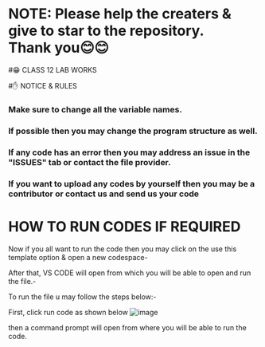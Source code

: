 # NOTE: Please help the creaters & give to star to the repository.<br>Thank you😊😊 

#😁 CLASS 12 LAB WORKS

#✋ NOTICE & RULES

### Make sure to change all the variable names.

### If possible then you may change the program structure as well.

### If any code has an error then you may address an issue in the "ISSUES" tab or contact the file provider.

### If you want to upload any codes by yourself then you may be a contributor or contact us and send us your code
 
# HOW TO RUN CODES IF REQUIRED

Now if you all want to run the code then you may click on the use this template option & open a new codespace-

After that, VS CODE will open from which you will be able to open and run the file.-

To run the file u may follow the steps below:-


First, click run code as shown below 
![image](https://github.com/ghostrunner0/CLASS-12-LAB-WORKS/assets/138878654/024300d1-8ad7-482b-b2f6-6b4eb706ec3f)

then a command prompt will open from where you will be able to run the code.
